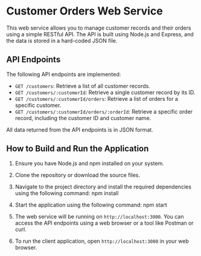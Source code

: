# Customer Orders Web Service

This web service allows you to manage customer records and their orders using a simple RESTful API. The API is built using Node.js and Express, and the data is stored in a hard-coded JSON file.

## API Endpoints

The following API endpoints are implemented:

- `GET /customers`: Retrieve a list of all customer records.
- `GET /customers/:customerId`: Retrieve a single customer record by its ID.
- `GET /customers/:customerId/orders`: Retrieve a list of orders for a specific customer.
- `GET /customers/:customerId/orders/:orderId`: Retrieve a specific order record, including the customer ID and customer name.

All data returned from the API endpoints is in JSON format.

## How to Build and Run the Application

1. Ensure you have Node.js and npm installed on your system.

2. Clone the repository or download the source files.

3. Navigate to the project directory and install the required dependencies using the following command:
npm install
4. Start the application using the following command:
npm start

5. The web service will be running on `http://localhost:3000`. You can access the API endpoints using a web browser or a tool like Postman or curl.

6. To run the client application, open `http://localhost:3000` in your web browser.


